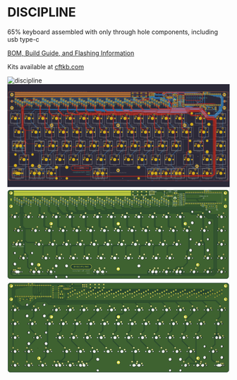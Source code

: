 # DISCIPLINE
 65% keyboard assembled with only through hole components, including usb type-c

[BOM, Build Guide, and Flashing Information](./doc)

Kits available at [cftkb.com](https://www.cftkb.com)

![discipline](./doc/images/discipline.jpeg)
![](./doc/images/discipline-kicad.png)
![](./doc/images/discipline-top.png)
![](./doc/images/discipline-bottom.png)